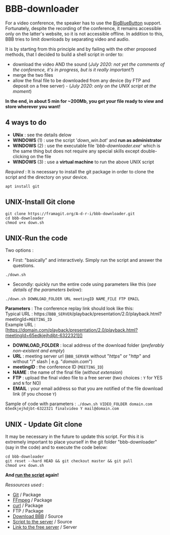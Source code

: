 # BBB-downloader

For a video conference, the speaker has to use the [BigBlueButton](https://github.com/bigbluebutton) support. Fortunately, despite the recording of the conference, it remains accessible only on the latter's website, so it is not accessible offline. In addition to this, BBB tries to limit downloads by separating video and audio.

It is by starting from this principle and by failing with the other proposed methods, that I decided to build a shell script in order to:
- download the video AND the sound (*July 2020: not yet the comments of the conference, it's in progress, but is it really important?*)
- merge the two files
- allow the final file to be downloaded from any device (by FTP and deposit on a free server) - (*July 2020: only on the UNIX script at the moment*)

**In the end, in about 5 min for ~200Mb, you get your file ready to view and store wherever you want!**

## 4 ways to do
- **UNix** : see the details delow
- **WINDOWS** (1) : use the script '*down_win.bat*' and **run as administrator**
- **WINDOWS** (2) : use the executable file '*bbb-downloader.exe*' which is the same thing but does not require any special skills except double-clicking on the file
- **WINDOWS** (3) : use a **virtual machine** to run the above UNIX script

*Required* :
It is necessary to install the git package in order to clone the script and the directory on your device.
```{bash}
apt install git
```

## UNIX-Install Git clone
```{bash}
git clone https://framagit.org/A-d-r-i/bbb-downloader.git
cd bbb-downloader
chmod u+x down.sh
```
## UNIX-Run the code
Two options :
- First: "basically" and interactively. Simply run the script and answer the questions.
```{bash}
./down.sh
```
- Secondly: quickly run the entire code using parameters like this (*see details of the parameters below*):
```{bash}
./down.sh DOWNLOAD_FOLDER URL meetingID NAME_FILE FTP EMAIL
```
**Parameters** :
The conference replay link should look like this:  
    Typical URL : https://`BBB_SERVER`/playback/presentation/2.0/playback.html?meetingId=`MEETING_ID`  
    Example URL : [https://domain.com/playback/presentation/2.0/playback.html?meetingId=65edkjejhdjbt-6322321]()


* **DOWNLOAD_FOLDER** : local address of the download folder (*preferably non-existent and empty*)
* **URL** : meeting server url (`BBB_SERVER` without "*https*" or "*http*" and without "/" slash | e.g. "*domain.com*")
* **meetingID** : the conference ID (`MEETING_ID`)
* **NAME** : the name of the final file (*without extension*)
* **FTP** : upload the final video file to a free server (two choices : `Y` for YES and `N` for NO)
* **EMAIL** : your email address so that you are notified of the file download link (if you choose `Y`)

Sample of code with parameters : `./down.sh VIDEO_FOLDER domain.com 65edkjejhdjbt-6322321 finalvideo Y mail@domain.com`

## UNIX - Update Git clone
It may be necessary in the future to update this script. For this it is extremely important to place yourself in the git folder "bbb-downloader" (say in the code) and to execute the code below:
```{bash}
cd bbb-downloader
git reset --hard HEAD && git checkout master && git pull
chmod u+x down.sh 
```
**And [run the script](#run-the-code) again!**

*Ressources used* :
- [Git](https://github.com/git/git) / Package
- [FFmpeg](https://github.com/FFmpeg/FFmpeg) / Package
- [curl](https://github.com/curl/curl) / Package
- FTP / Package
- [Download BBB](http://dashohoxha.fs.al/download-bbb-presentation/) / Source
- [Script to the server](https://forum.ubuntu-fr.org/viewtopic.php?id=120246) / Source
- [Link to the free server](http://dl.free.fr) / Server
